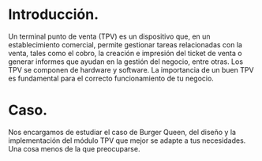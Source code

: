 # Introducción.

Un terminal punto de venta (TPV) es un dispositivo que, en un establecimiento comercial, permite gestionar tareas relacionadas con la venta, tales como el cobro, la creación e impresión del ticket de venta o generar informes que ayudan en la gestión del negocio, entre otras. Los TPV se componen de hardware y software.
La importancia de un buen TPV es fundamental para el correcto funcionamiento de tu negocio.

# Caso.
Nos encargamos de estudiar el caso de Burger Queen, del diseño y la implementación del módulo TPV que mejor se adapte a tus necesidades. Una cosa menos de la que preocuparse.

